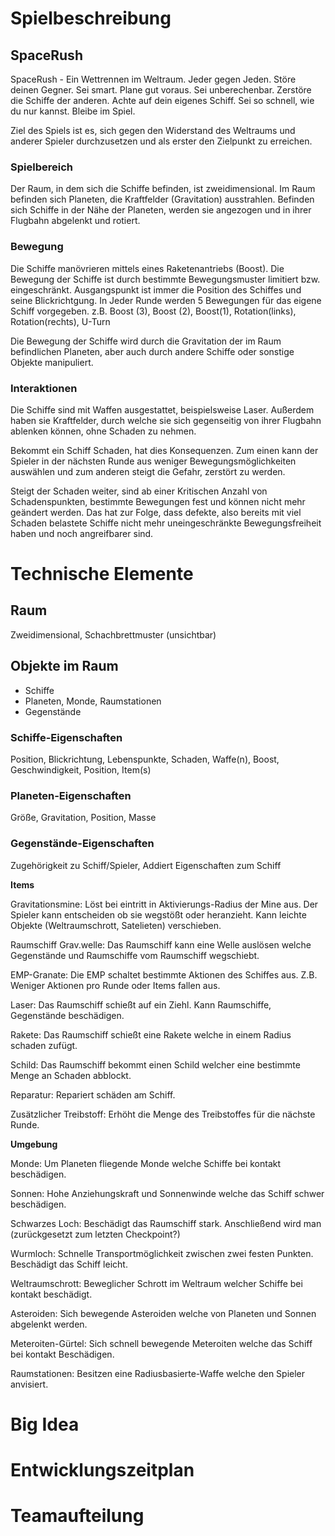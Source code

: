 # Spielbeschreibung

## SpaceRush

SpaceRush - Ein Wettrennen im Weltraum. Jeder gegen Jeden. Störe deinen Gegner. Sei smart. Plane gut voraus. Sei unberechenbar. Zerstöre die Schiffe der anderen. Achte auf dein eigenes Schiff. Sei so schnell, wie du nur kannst. Bleibe im Spiel.

Ziel des Spiels ist es, sich gegen den Widerstand des Weltraums und anderer Spieler durchzusetzen und als erster den Zielpunkt zu erreichen.

### Spielbereich

Der Raum, in dem sich die Schiffe befinden, ist zweidimensional. Im Raum befinden sich Planeten, die Kraftfelder (Gravitation) ausstrahlen. Befinden sich Schiffe in der Nähe der Planeten, werden sie angezogen und in ihrer Flugbahn abgelenkt und rotiert.

### Bewegung

Die Schiffe manövrieren mittels eines Raketenantriebs (Boost). Die Bewegung der Schiffe ist durch bestimmte Bewegungsmuster limitiert bzw. eingeschränkt. Ausgangspunkt ist immer die Position des Schiffes und seine Blickrichtgung. In Jeder Runde werden 5 Bewegungen für das eigene Schiff vorgegeben. z.B. Boost (3), Boost (2), Boost(1), Rotation(links), Rotation(rechts), U-Turn

Die Bewegung der Schiffe wird durch die Gravitation der im Raum befindlichen Planeten, aber auch durch andere Schiffe oder sonstige Objekte manipuliert.

### Interaktionen

Die Schiffe sind mit Waffen ausgestattet, beispielsweise Laser. Außerdem haben sie Kraftfelder, durch welche sie sich gegenseitig von ihrer Flugbahn ablenken können, ohne Schaden zu nehmen.

Bekommt ein Schiff Schaden, hat dies Konsequenzen. Zum einen kann der Spieler in der nächsten Runde aus weniger Bewegungsmöglichkeiten auswählen und zum anderen steigt die Gefahr, zerstört zu werden.

Steigt der Schaden weiter, sind ab einer Kritischen Anzahl von Schadenspunkten, bestimmte Bewegungen fest und können nicht mehr geändert werden. Das hat zur Folge, dass defekte, also bereits mit viel Schaden belastete Schiffe nicht mehr uneingeschränkte Bewegungsfreiheit haben und noch angreifbarer sind.

# Technische Elemente

## Raum 

Zweidimensional, Schachbrettmuster (unsichtbar)

## Objekte im Raum

- Schiffe
- Planeten, Monde, Raumstationen
- Gegenstände

### Schiffe-Eigenschaften

Position, Blickrichtung, Lebenspunkte, Schaden, Waffe(n), Boost, Geschwindigkeit, Position, Item(s)

### Planeten-Eigenschaften

Größe, Gravitation, Position, Masse

### Gegenstände-Eigenschaften

Zugehörigkeit zu Schiff/Spieler, Addiert Eigenschaften zum Schiff

**Items**

Gravitationsmine: Löst bei eintritt in Aktivierungs-Radius der Mine aus. Der Spieler kann entscheiden ob sie wegstößt oder heranzieht. Kann leichte Objekte (Weltraumschrott, Satelieten) verschieben.

Raumschiff Grav.welle: Das Raumschiff kann eine Welle auslösen welche Gegenstände und Raumschiffe vom Raumschiff wegschiebt.

EMP-Granate: Die EMP schaltet bestimmte Aktionen des Schiffes aus. Z.B. Weniger Aktionen pro Runde oder Items fallen aus.

Laser: Das Raumschiff schießt auf ein Ziehl. Kann Raumschiffe, Gegenstände beschädigen.

Rakete: Das Raumschiff schießt eine Rakete welche in einem Radius schaden zufügt.

Schild: Das Raumschiff bekommt einen Schild welcher eine bestimmte Menge an Schaden abblockt.

Reparatur: Repariert schäden am Schiff.

Zusätzlicher Treibstoff: Erhöht die Menge des Treibstoffes für die nächste Runde.

**Umgebung**

Monde: Um Planeten fliegende Monde welche Schiffe bei kontakt beschädigen.

Sonnen: Hohe Anziehungskraft und Sonnenwinde welche das Schiff schwer beschädigen.

Schwarzes Loch: Beschädigt das Raumschiff stark. Anschließend wird man (zurückgesetzt zum letzten Checkpoint?)

Wurmloch: Schnelle Transportmöglichkeit zwischen zwei festen Punkten. Beschädigt das Schiff leicht.

Weltraumschrott: Beweglicher Schrott im Weltraum welcher Schiffe bei kontakt beschädigt.

Asteroiden: Sich bewegende Asteroiden welche von Planeten und Sonnen abgelenkt werden.

Meteroiten-Gürtel: Sich schnell bewegende Meteroiten welche das Schiff bei kontakt Beschädigen.

Raumstationen: Besitzen eine Radiusbasierte-Waffe welche den Spieler anvisiert.

 



# Big Idea



# Entwicklungszeitplan



# Teamaufteilung
